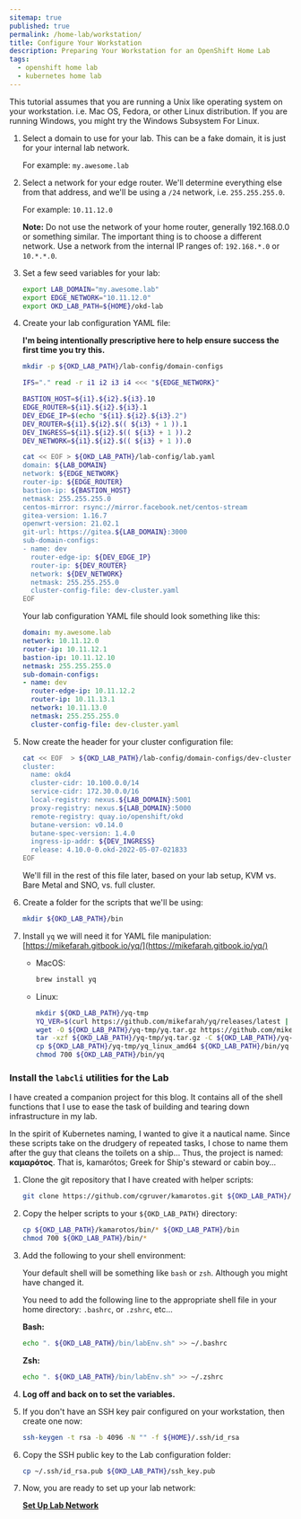```yaml
---
sitemap: true
published: true
permalink: /home-lab/workstation/
title: Configure Your Workstation
description: Preparing Your Workstation for an OpenShift Home Lab
tags:
  - openshift home lab
  - kubernetes home lab
---
```

This tutorial assumes that you are running a Unix like operating system on your workstation.  i.e. Mac OS, Fedora, or other Linux distribution.  If you are running Windows, you might try the Windows Subsystem For Linux.

1. Select a domain to use for your lab.  This can be a fake domain, it is just for your internal lab network.

   For example: `my.awesome.lab`

1. Select a network for your edge router.  We'll determine everything else from that address, and we'll be using a `/24` network, i.e. `255.255.255.0`.

   For example: `10.11.12.0`

   __Note:__ Do not use the network of your home router, generally 192.168.0.0 or something similar.  The important thing is to choose a different network.  Use a network from the internal IP ranges of: `192.168.*.0` or `10.*.*.0`.

1. Set a few seed variables for your lab:

   ```bash
   export LAB_DOMAIN="my.awesome.lab"
   export EDGE_NETWORK="10.11.12.0"
   export OKD_LAB_PATH=${HOME}/okd-lab
   ```

1. Create your lab configuration YAML file:

   __I'm being intentionally prescriptive here to help ensure success the first time you try this.__

   ```bash
   mkdir -p ${OKD_LAB_PATH}/lab-config/domain-configs
   
   IFS="." read -r i1 i2 i3 i4 <<< "${EDGE_NETWORK}"

   BASTION_HOST=${i1}.${i2}.${i3}.10
   EDGE_ROUTER=${i1}.${i2}.${i3}.1
   DEV_EDGE_IP=$(echo "${i1}.${i2}.${i3}.2")
   DEV_ROUTER=${i1}.${i2}.$(( ${i3} + 1 )).1
   DEV_INGRESS=${i1}.${i2}.$(( ${i3} + 1 )).2
   DEV_NETWORK=${i1}.${i2}.$(( ${i3} + 1 )).0

   cat << EOF > ${OKD_LAB_PATH}/lab-config/lab.yaml
   domain: ${LAB_DOMAIN}
   network: ${EDGE_NETWORK}
   router-ip: ${EDGE_ROUTER}
   bastion-ip: ${BASTION_HOST}
   netmask: 255.255.255.0
   centos-mirror: rsync://mirror.facebook.net/centos-stream
   gitea-version: 1.16.7
   openwrt-version: 21.02.1
   git-url: https://gitea.${LAB_DOMAIN}:3000
   sub-domain-configs:
   - name: dev
     router-edge-ip: ${DEV_EDGE_IP}
     router-ip: ${DEV_ROUTER}
     network: ${DEV_NETWORK}
     netmask: 255.255.255.0
     cluster-config-file: dev-cluster.yaml
   EOF
   ```

   Your lab configuration YAML file should look something like this:

   ```yaml
   domain: my.awesome.lab
   network: 10.11.12.0
   router-ip: 10.11.12.1
   bastion-ip: 10.11.12.10
   netmask: 255.255.255.0
   sub-domain-configs:
   - name: dev
     router-edge-ip: 10.11.12.2
     router-ip: 10.11.13.1
     network: 10.11.13.0
     netmask: 255.255.255.0
     cluster-config-file: dev-cluster.yaml
   ```

1. Now create the header for your cluster configuration file:

   ```bash
   cat << EOF  > ${OKD_LAB_PATH}/lab-config/domain-configs/dev-cluster.yaml
   cluster:
     name: okd4
     cluster-cidr: 10.100.0.0/14
     service-cidr: 172.30.0.0/16
     local-registry: nexus.${LAB_DOMAIN}:5001
     proxy-registry: nexus.${LAB_DOMAIN}:5000
     remote-registry: quay.io/openshift/okd
     butane-version: v0.14.0
     butane-spec-version: 1.4.0
     ingress-ip-addr: ${DEV_INGRESS}
     release: 4.10.0-0.okd-2022-05-07-021833
   EOF
   ```

   We'll fill in the rest of this file later, based on your lab setup, KVM vs. Bare Metal and SNO, vs. full cluster.

1. Create a folder for the scripts that we'll be using:

   ```bash
   mkdir ${OKD_LAB_PATH}/bin
   ```

1. Install `yq` we will need it for YAML file manipulation: [https://mikefarah.gitbook.io/yq/](https://mikefarah.gitbook.io/yq/)

   * MacOS:

     ```bash
     brew install yq
     ```

   * Linux:

     ```bash
     mkdir ${OKD_LAB_PATH}/yq-tmp
     YQ_VER=$(curl https://github.com/mikefarah/yq/releases/latest | cut -d"/" -f8 | cut -d\" -f1)
     wget -O ${OKD_LAB_PATH}/yq-tmp/yq.tar.gz https://github.com/mikefarah/yq/releases/download/${YQ_VER}/yq_linux_amd64.tar.gz
     tar -xzf ${OKD_LAB_PATH}/yq-tmp/yq.tar.gz -C ${OKD_LAB_PATH}/yq-tmp
     cp ${OKD_LAB_PATH}/yq-tmp/yq_linux_amd64 ${OKD_LAB_PATH}/bin/yq
     chmod 700 ${OKD_LAB_PATH}/bin/yq
     ```

### Install the `labcli` utilities for the Lab

I have created a companion project for this blog.  It contains all of the shell functions that I use to ease the task of building and tearing down infrastructure in my lab.

In the spirit of Kubernetes naming, I wanted to give it a nautical name.  Since these scripts take on the drudgery of repeated tasks, I chose to name them after the guy that cleans the toilets on a ship...  Thus, the project is named: __καμαρότος__.  That is, kamarótos; Greek for Ship's steward or cabin boy...

1. Clone the git repository that I have created with helper scripts:

   ```bash
   git clone https://github.com/cgruver/kamarotos.git ${OKD_LAB_PATH}/kamarotos
   ```

1. Copy the helper scripts to your `${OKD_LAB_PATH}` directory:

   ```bash
   cp ${OKD_LAB_PATH}/kamarotos/bin/* ${OKD_LAB_PATH}/bin
   chmod 700 ${OKD_LAB_PATH}/bin/*
   ```

1. Add the following to your shell environment:

   Your default shell will be something like `bash` or `zsh`.  Although you might have changed it.

   You need to add the following line to the appropriate shell file in your home directory: `.bashrc`, or `.zshrc`, etc...

   __Bash:__

   ```bash
   echo ". ${OKD_LAB_PATH}/bin/labEnv.sh" >> ~/.bashrc
   ```

   __Zsh:__

   ```bash
   echo ". ${OKD_LAB_PATH}/bin/labEnv.sh" >> ~/.zshrc
   ```

1. __Log off and back on to set the variables.__

1. If you don't have an SSH key pair configured on your workstation, then create one now:

   ```bash
   ssh-keygen -t rsa -b 4096 -N "" -f ${HOME}/.ssh/id_rsa
   ```

1. Copy the SSH public key to the Lab configuration folder:

   ```bash
   cp ~/.ssh/id_rsa.pub ${OKD_LAB_PATH}/ssh_key.pub
   ```

1. Now, you are ready to set up your lab network:

   __[Set Up Lab Network](/home-lab/network-setup/)__
